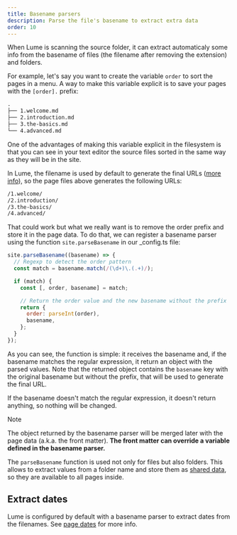 ```yaml
---
title: Basename parsers
description: Parse the file's basename to extract extra data
order: 10
---
```


When Lume is scanning the source folder, it can extract automaticaly some info
from the basename of files (the filename after removing the extension) and
folders.

For example, let's say you want to create the variable `order` to sort the pages
in a menu. A way to make this variable explicit is to save your pages with the
`[order].` prefix:

```txt
.
├── 1.welcome.md
├── 2.introduction.md
├── 3.the-basics.md
└── 4.advanced.md
```

One of the advantages of making this variable explicit in the filesystem is that
you can see in your text editor the source files sorted in the same way as they
will be in the site.

In Lume, the filename is used by default to generate the final URLs
([more info](../creating-pages/page-files.md)), so the page files above
generates the following URLs:

```txt
/1.welcome/
/2.introduction/
/3.the-basics/
/4.advanced/
```

That could work but what we really want is to remove the order prefix and store
it in the page data. To do that, we can register a basename parser using the
function `site.parseBasename` in our _config.ts file:

<lume-code>

```js {title=_config.ts}
site.parseBasename((basename) => {
  // Regexp to detect the order pattern
  const match = basename.match(/(\d+)\.(.+)/);

  if (match) {
    const [, order, basename] = match;

    // Return the order value and the new basename without the prefix
    return {
      order: parseInt(order),
      basename,
    };
  }
});
```

</lume-code>

As you can see, the function is simple: it receives the basename and, if the
basename matches the regular expression, it return an object with the parsed
values. Note that the returned object contains the `basename` key with the
original basename but without the prefix, that will be used to generate the
final URL.

If the basename doesn't match the regular expression, it doesn't return
anything, so nothing will be changed.

> [!note]
>
> The object returned by the basename parser will be merged later with the page
> data (a.k.a. the front matter). **The front matter can override a variable
> defined in the basename parser.**

The `parseBasename` function is used not only for files but also folders. This
allows to extract values from a folder name and store them as
[shared data](../creating-pages/shared-data.md), so they are available to all
pages inside.

## Extract dates

Lume is configured by default with a basename parser to extract dates from the
filenames. See [page dates](../creating-pages/page-files.md#page-date) for more
info.
